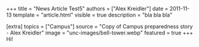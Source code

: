 +++
title = "News Article Test5"
authors = ["Alex Kreidler"]
date = 2011-11-13
template = "article.html"
visible = true
description = "bla bla bla"

[extra]
topics = ["Campus"]
source = "Copy of Campus preparedness story - Alex Kreidler"
image = "unc-images/bell-tower.webp"
featured = true
+++
Hi!
